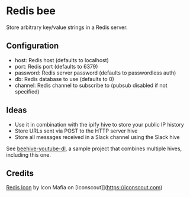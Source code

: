 # Redis bee

Store arbitrary key/value strings in a Redis server.

## Configuration

* host: Redis host (defaults to localhost)
* port: Redis port (defaults to 6379)
* password: Redis server password (defaults to passwordless auth)
* db: Redis database to use (defaults to 0)
* channel: Redis channel to subscribe to (pubsub disabled if not specified)

## Ideas

* Use it in combination with the ipify hive to store your public IP history
* Store URLs sent via POST to the HTTP server hive
* Store all messages received in a Slack channel using the Slack hive

See [beehive-youtube-dl](https://github.com/rubiojr/beehive-youtube-dl), a sample project that combines multiple hives, including this one.

## Credits

[Redis Icon](https://iconscout.com/icon/redis-4) by Icon Mafia on [Iconscout]](https://iconscout.com)
